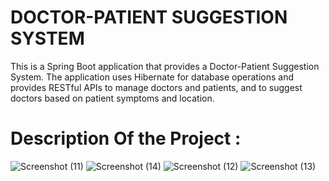# DOCTOR-PATIENT SUGGESTION SYSTEM
This is a Spring Boot application that provides a Doctor-Patient Suggestion System. The application uses Hibernate for database operations and provides RESTful APIs to manage doctors and patients, and to suggest doctors based on patient symptoms and location.

# Description Of the Project : 


![Screenshot (11)](https://github.com/harshit8756/Java_Assignment_Project/assets/113333121/dafd6175-f984-4c08-a512-8887a3f68ff2)
![Screenshot (14)](https://github.com/harshit8756/Java_Assignment_Project/assets/113333121/d4f96f85-8626-4f1b-8496-b6af9d242c58)
![Screenshot (12)](https://github.com/harshit8756/Java_Assignment_Project/assets/113333121/a7a4adb7-48e0-47e6-b8e9-3d6dbc85f503)
![Screenshot (13)](https://github.com/harshit8756/Java_Assignment_Project/assets/113333121/e48ef39d-c74e-4704-8964-5574c6110dfe)




 
